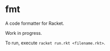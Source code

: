 fmt
===

A code formatter for Racket.

Work in progress.

To run, execute `racket run.rkt <filename.rkt>`.
